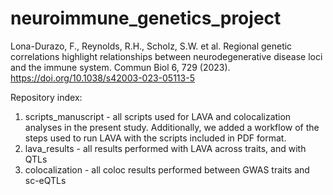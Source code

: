 # neuroimmune_genetics_project

Lona-Durazo, F., Reynolds, R.H., Scholz, S.W. et al. Regional genetic correlations highlight relationships between neurodegenerative disease loci and the immune system. Commun Biol 6, 729 (2023). https://doi.org/10.1038/s42003-023-05113-5

Repository index:
1) scripts_manuscript - all scripts used for LAVA and colocalization analyses in the present study. Additionally, we added a workflow of the steps used to run LAVA with the scripts included in PDF format.
2) lava_results - all results performed with LAVA across traits, and with QTLs
3) colocalization - all coloc results performed between GWAS traits and sc-eQTLs

